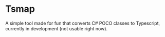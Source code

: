 # Tsmap

A simple tool made for fun that converts C# POCO classes to Typescript, currently in development (not usable right now).
